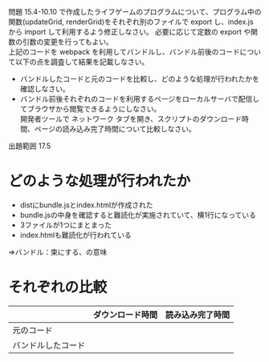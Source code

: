 問題 15.4-10.10 で作成したライフゲームのプログラムについて、プログラム中の関数(updateGrid, renderGrid)をそれぞれ別のファイルで export し、index.js から import して利用するよう修正しなさい。 必要に応じて定数の export や関数の引数の変更を行ってもよい。  
上記のコードを webpack を利用してバンドルし、バンドル前後のコードについて以下の点を調査して結果を記載しなさい。

- バンドルしたコードと元のコードを比較し、どのような処理が行われたかを確認しなさい。
- バンドル前後それぞれのコードを利用するページをローカルサーバで配信してブラウザから閲覧できるようにしなさい。  
  開発者ツールで ネットワーク タブを開き、スクリプトのダウンロード時間、ページの読み込み完了時間について比較しなさい。

出題範囲 17.5

# どのような処理が行われたか

- distにbundle.jsとindex.htmlが作成された
- bundle.jsの中身を確認すると難読化が実施されていて、横1行になっている
- 3ファイルが1つにまとまった
- index.htmlも難読化が行われている

⇒バンドル：束にする、の意味

# それぞれの比較

|                    | ダウンロード時間 | 読み込み完了時間 |
| ------------------ | ---------------- | ---------------- |
| 元のコード         |                  |
| バンドルしたコード |                  |
